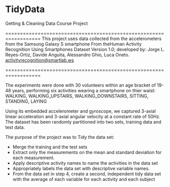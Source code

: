 # TidyData
Getting &amp; Cleaning Data Course Project

==================================================================
This project uses  data collected from the accelerometers from the Samsung Galaxy S smartphone
From theHuman Activity Recognition Using Smartphones Dataset
Version 1.0; developed by: Jorge L. Reyes-Ortiz, Davide Anguita, Alessandro Ghio, Luca Oneto.
activityrecognition@smartlab.ws

==================================================================

The experiments were done with 30 volunteers within an age bracket of 19-48 years, performing six activities wearing a smartphone on thier waist:
WALKING, WALKING_UPSTAIRS, WALKING_DOWNSTAIRS, SITTING, STANDING, LAYING

Using its embedded accelerometer and gyroscope, we captured 3-axial linear acceleration and 3-axial angular velocity at a constant rate of 50Hz. The dataset has been randomly partitioned into two sets, training data and test data. 

The purpose of the project was to Tidy the data set:

 * Merge the training and the test sets 
 * Extract only the measurements on the mean and standard deviation for each measurement.
 * Apply descriptive activity names to name the activities in the data set
 * Appropriately labels the data set with descriptive variable names. 
 * From the data set in step 4, create a second, independent tidy data set with the average of each variable for each activity and each subject

